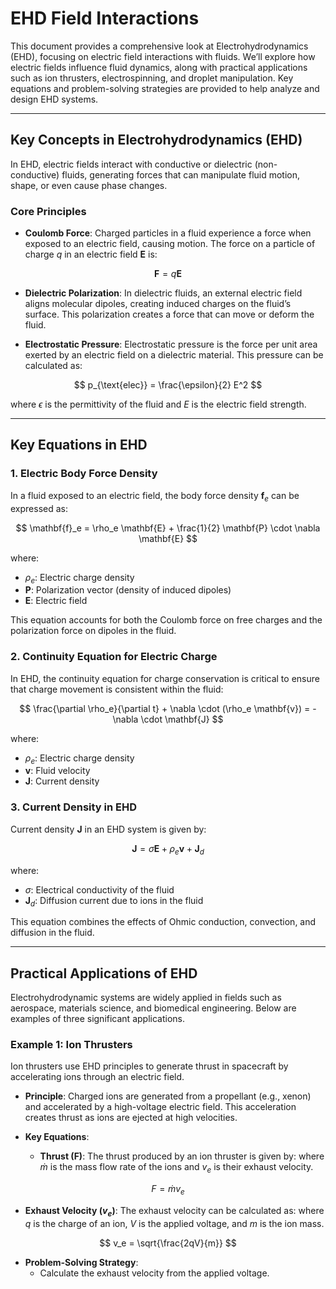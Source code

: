 # EHD Field Interactions

This document provides a comprehensive look at Electrohydrodynamics (EHD), focusing on electric field interactions with fluids. We’ll explore how electric fields influence fluid dynamics, along with practical applications such as ion thrusters, electrospinning, and droplet manipulation. Key equations and problem-solving strategies are provided to help analyze and design EHD systems.

---

## Key Concepts in Electrohydrodynamics (EHD)

In EHD, electric fields interact with conductive or dielectric (non-conductive) fluids, generating forces that can manipulate fluid motion, shape, or even cause phase changes.

### Core Principles

- **Coulomb Force**: Charged particles in a fluid experience a force when exposed to an electric field, causing motion. The force on a particle of charge $q$ in an electric field $\mathbf{E}$ is:

$$
\mathbf{F} = q \mathbf{E}
$$

- **Dielectric Polarization**: In dielectric fluids, an external electric field aligns molecular dipoles, creating induced charges on the fluid’s surface. This polarization creates a force that can move or deform the fluid.

- **Electrostatic Pressure**: Electrostatic pressure is the force per unit area exerted by an electric field on a dielectric material. This pressure can be calculated as:

$$
p_{\text{elec}} = \frac{\epsilon}{2} E^2
$$

  where $\epsilon$ is the permittivity of the fluid and $E$ is the electric field strength.

---

## Key Equations in EHD

### 1. Electric Body Force Density

In a fluid exposed to an electric field, the body force density $\mathbf{f}_e$ can be expressed as:

$$
\mathbf{f}_e = \rho_e \mathbf{E} + \frac{1}{2} \mathbf{P} \cdot \nabla \mathbf{E}
$$

where:
- $\rho_e$: Electric charge density
- $\mathbf{P}$: Polarization vector (density of induced dipoles)
- $\mathbf{E}$: Electric field

This equation accounts for both the Coulomb force on free charges and the polarization force on dipoles in the fluid.

### 2. Continuity Equation for Electric Charge

In EHD, the continuity equation for charge conservation is critical to ensure that charge movement is consistent within the fluid:

$$
\frac{\partial \rho_e}{\partial t} + \nabla \cdot (\rho_e \mathbf{v}) = -\nabla \cdot \mathbf{J}
$$

where:
- $\rho_e$: Electric charge density
- $\mathbf{v}$: Fluid velocity
- $\mathbf{J}$: Current density

### 3. Current Density in EHD

Current density $\mathbf{J}$ in an EHD system is given by:

$$
\mathbf{J} = \sigma \mathbf{E} + \rho_e \mathbf{v} + \mathbf{J}_d
$$

where:
- $\sigma$: Electrical conductivity of the fluid
- $\mathbf{J}_d$: Diffusion current due to ions in the fluid

This equation combines the effects of Ohmic conduction, convection, and diffusion in the fluid.

---

## Practical Applications of EHD

Electrohydrodynamic systems are widely applied in fields such as aerospace, materials science, and biomedical engineering. Below are examples of three significant applications.

### Example 1: Ion Thrusters

Ion thrusters use EHD principles to generate thrust in spacecraft by accelerating ions through an electric field.

- **Principle**: Charged ions are generated from a propellant (e.g., xenon) and accelerated by a high-voltage electric field. This acceleration creates thrust as ions are ejected at high velocities.

- **Key Equations**:
    - **Thrust (F)**: The thrust produced by an ion thruster is given by:
      where $\dot{m}$ is the mass flow rate of the ions and $v_e$ is their exhaust velocity.

$$
F = \dot{m} v_e
$$

    
  - **Exhaust Velocity ($v_e$)**: The exhaust velocity can be calculated as:
      where $q$ is the charge of an ion, $V$ is the applied voltage, and $m$ is the ion mass.

$$
v_e = \sqrt{\frac{2qV}{m}}
$$


- **Problem-Solving Strategy**:
    - Calculate the exhaust velocity from the applied voltage.
